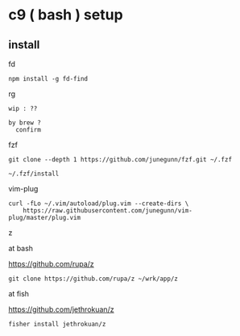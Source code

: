
# c9 ( bash ) setup


## install

fd

```
npm install -g fd-find
```

rg

```
wip : ??

by brew ?
  confirm
```

fzf

```
git clone --depth 1 https://github.com/junegunn/fzf.git ~/.fzf
```

```
~/.fzf/install
```

vim-plug

```
curl -fLo ~/.vim/autoload/plug.vim --create-dirs \
    https://raw.githubusercontent.com/junegunn/vim-plug/master/plug.vim
```

z

at bash

https://github.com/rupa/z

```
git clone https://github.com/rupa/z ~/wrk/app/z
```

at fish

https://github.com/jethrokuan/z

```
fisher install jethrokuan/z
```



